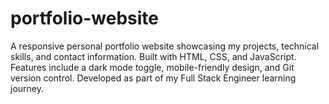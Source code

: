 # portfolio-website
A responsive personal portfolio website showcasing my projects, technical skills, and contact information. Built with HTML, CSS, and JavaScript. Features include a dark mode toggle, mobile-friendly design, and Git version control. Developed as part of my Full Stack Engineer learning journey.
